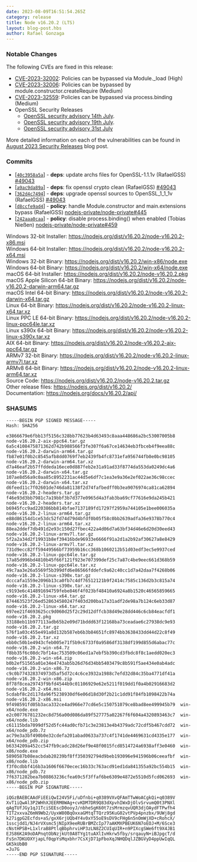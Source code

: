 ```yaml
---
date: 2023-08-09T16:51:54.265Z
category: release
title: Node v16.20.2 (LTS)
layout: blog-post.hbs
author: Rafael Gonzaga
---
```


### Notable Changes

The following CVEs are fixed in this release:

* [CVE-2023-32002](https://cve.mitre.org/cgi-bin/cvename.cgi?name=CVE-2023-32002):  Policies can be bypassed via Module.\_load (High)
* [CVE-2023-32006](https://cve.mitre.org/cgi-bin/cvename.cgi?name=CVE-2023-32006): Policies can be bypassed by module.constructor.createRequire (Medium)
* [CVE-2023-32559](https://cve.mitre.org/cgi-bin/cvename.cgi?name=CVE-2023-32559): Policies can be bypassed via process.binding (Medium)
* OpenSSL Security Releases
  * [OpenSSL security advisory 14th July](https://mta.openssl.org/pipermail/openssl-announce/2023-July/000264.html).
  * [OpenSSL security advisory 19th July](https://mta.openssl.org/pipermail/openssl-announce/2023-July/000265.html).
  * [OpenSSL security advisory 31st July](https://mta.openssl.org/pipermail/openssl-announce/2023-July/000267.html)

More detailed information on each of the vulnerabilities can be found in [August 2023 Security Releases](https://nodejs.org/en/blog/vulnerability/august-2023-security-releases/) blog post.

### Commits

* \[[`40c3958a5a`](https://github.com/nodejs/node/commit/40c3958a5a)] - **deps**: update archs files for OpenSSL-1.1.1v (RafaelGSS) [#49043](https://github.com/nodejs/node/pull/49043)
* \[[`a9ac9da89a`](https://github.com/nodejs/node/commit/a9ac9da89a)] - **deps**: fix openssl crypto clean (RafaelGSS) [#49043](https://github.com/nodejs/node/pull/49043)
* \[[`362d4c7494`](https://github.com/nodejs/node/commit/362d4c7494)] - **deps**: upgrade openssl sources to OpenSSL\_1\_1\_1v (RafaelGSS) [#49043](https://github.com/nodejs/node/pull/49043)
* \[[`d8ccfe9ad4`](https://github.com/nodejs/node/commit/d8ccfe9ad4)] - **policy**: handle Module.constructor and main.extensions bypass (RafaelGSS) [nodejs-private/node-private#445](https://github.com/nodejs-private/node-private/pull/445)
* \[[`242aaa0caa`](https://github.com/nodejs/node/commit/242aaa0caa)] - **policy**: disable process.binding() when enabled (Tobias Nießen) [nodejs-private/node-private#459](https://github.com/nodejs-private/node-private/pull/459)

Windows 32-bit Installer: https://nodejs.org/dist/v16.20.2/node-v16.20.2-x86.msi \
Windows 64-bit Installer: https://nodejs.org/dist/v16.20.2/node-v16.20.2-x64.msi \
Windows 32-bit Binary: https://nodejs.org/dist/v16.20.2/win-x86/node.exe \
Windows 64-bit Binary: https://nodejs.org/dist/v16.20.2/win-x64/node.exe \
macOS 64-bit Installer: https://nodejs.org/dist/v16.20.2/node-v16.20.2.pkg \
macOS Apple Silicon 64-bit Binary: https://nodejs.org/dist/v16.20.2/node-v16.20.2-darwin-arm64.tar.gz \
macOS Intel 64-bit Binary: https://nodejs.org/dist/v16.20.2/node-v16.20.2-darwin-x64.tar.gz \
Linux 64-bit Binary: https://nodejs.org/dist/v16.20.2/node-v16.20.2-linux-x64.tar.xz \
Linux PPC LE 64-bit Binary: https://nodejs.org/dist/v16.20.2/node-v16.20.2-linux-ppc64le.tar.xz \
Linux s390x 64-bit Binary: https://nodejs.org/dist/v16.20.2/node-v16.20.2-linux-s390x.tar.xz \
AIX 64-bit Binary: https://nodejs.org/dist/v16.20.2/node-v16.20.2-aix-ppc64.tar.gz \
ARMv7 32-bit Binary: https://nodejs.org/dist/v16.20.2/node-v16.20.2-linux-armv7l.tar.xz \
ARMv8 64-bit Binary: https://nodejs.org/dist/v16.20.2/node-v16.20.2-linux-arm64.tar.xz \
Source Code: https://nodejs.org/dist/v16.20.2/node-v16.20.2.tar.gz \
Other release files: https://nodejs.org/dist/v16.20.2/ \
Documentation: https://nodejs.org/docs/v16.20.2/api/

### SHASUMS

```
-----BEGIN PGP SIGNED MESSAGE-----
Hash: SHA256

e3866679e6fbb13f5156c328bb77623b4d63493c8aaa448686a2bc53007005b8  node-v16.20.2-aix-ppc64.tar.gz
6a5c4108475871362d742b988566f3fe307f6a67ce14634eb3fbceb4f9eea88c  node-v16.20.2-darwin-arm64.tar.gz
fb87e01f0b2c8545afb8dd0769f7eb2439fb4fc8731efa956744fb0e0bc98105  node-v16.20.2-darwin-arm64.tar.xz
d7a46eaf2b57ffddeda16ece0d887feb2e31a91ad33f8774da553da0249dc4a6  node-v16.20.2-darwin-x64.tar.gz
107ae8d56a9c0aa85c8952231ac44d5e6df7c1ea3e9a36e2ef022ae36c98ccec  node-v16.20.2-darwin-x64.tar.xz
d6feed11c7f02601de746da81138f2d74fafbedff0b3ea9076974ca81ca62894  node-v16.20.2-headers.tar.gz
f46e93d3bb7981c7a19bbf3b7d377e0965d4a3fab3ba69cf77616e9da245b421  node-v16.20.2-headers.tar.xz
b6945fcc9ad220386bb814bfae7137189fd17297f2959a744105e1bee006035a  node-v16.20.2-linux-arm64.tar.gz
e88d86154d1ce53dc52fd74d79d4bfdf0b05f58c0bb2639adfa36e9378b770c4  node-v16.20.2-linux-arm64.tar.xz
88ea2ddef7db491d2e93c150d27fbec422a4d06d7a63bf34d46e6d20d30eed43  node-v16.20.2-linux-armv7l.tar.gz
5f2a2a34d2f19931b8ef39416bde96933e6666f91a2d1a2b92af30627a8e8429  node-v16.20.2-linux-armv7l.tar.xz
731d9ecc82ff59449566bf73959b16cc368b1060212b51d03edf3ec5e9937ced  node-v16.20.2-linux-ppc64le.tar.gz
17a85d996bd4810b45f66f121f923e707399def25c7a87c4be9eec661d368b59  node-v16.20.2-linux-ppc64le.tar.xz
49c7aa3e26a5569f5b399dfd6e86566fddefc9a62c40cc1d7a42daa7f4268b06  node-v16.20.2-linux-s390x.tar.gz
dcccafa1559e2096b13ca0fb7c4df76512121b9f2414c7585c136d2b3c815a74  node-v16.20.2-linux-s390x.tar.xz
c9193e6c414891694759febe846f4f023bf48410a6924a8b1520c46565859665  node-v16.20.2-linux-x64.tar.gz
874463523f26ed528634580247f403d200ba17a31adf2de98a7b124c6eb33d87  node-v16.20.2-linux-x64.tar.xz
697ee21f4693625cc9d060d25f2c29d12dffcb38d49e28dd446c6cb84eacfdf1  node-v16.20.2.pkg
33188eb11b977113adb65b2e09d71bddd63f12168ba73ceadae6c27938dc9e93  node-v16.20.2.tar.gz
576f1a03c455e491a8d132b587eb6b3b84651fc8974bb3638433dd44d22c8f49  node-v16.20.2.tar.xz
ebb0c50b1e4943cfeb005e71f5b9c6733f0a9586df3138df199d855d6abac77c  node-v16.20.2-win-x64.7z
f8bb35f6c08dc7bf14ac753509c06ed1a7ebf5b390cd3fbdc8f8c1aedd020ec3  node-v16.20.2-win-x64.zip
b0b2ef51565a01e34e4743ab5b26d76d34bb5403479c8b591f5ae434e0ab4adc  node-v16.20.2-win-x86.7z
c9c0b774328374973d5af5d72c4c6ce3932a1988c7efd32d84c35ba4771df41a  node-v16.20.2-win-x86.zip
8f78f8cea29743f9bfd4544b9c01106929e62e5211f019dd1f0a4b02916683d2  node-v16.20.2-x64.msi
5cdabf8c2d117da96f5238930df6e06d18d30f2b21c1dd91f84fb1098422b74a  node-v16.20.2-x86.msi
9f498591fd05b3aca332ce4ad966e77cd6e5c150751079ce8bad8ee499945b79  win-x64/node.exe
e2c00776781232ec8d756a00d086da89f527775a02267f6f604a4320893463c7  win-x64/node.lib
c61115bda7099df52d5fc44ad0cfb71c3e23813e4b4379adc72cdf5b467cdd72  win-x64/node_pdb.7z
ac79e3a3bf490b0e32cdefa201abad0633a737c4f1741de4469631cd4335e177  win-x64/node_pdb.zip
b6334209a452cc547fb9cadc28d26ef9e48f0015fcd8514724a6938aff3e0460  win-x86/node.exe
5890587b08eacbdab20239bf8ff350392794d9beb193096e941596b06ceeafbf  win-x86/node.lib
f3f0cdbbf416b3a1606f6670ecec16b33c763acd91ed1da841355a92bc554b15  win-x86/node_pdb.7z
7f6371282bea7b08863236cfea69c5f3ffaf6be6309e4872e5510d5fcd062693  win-x86/node_pdb.zip
-----BEGIN PGP SIGNATURE-----

iQGzBAEBCAAdFiEEiQwI24V5Fi/uDfnbi+q0389VXvQFAmTTwWoACgkQi+q0389V
XvT1iQwAl3P2WHhXJEERM0WAg+cvKDM7DR9Q83dXpvhIWxDjOlvSrvumQ0t3PNXl
qAgTUfJGy1qJ1TciSEEscD0ooyJ/nbheSgK60t7zsMrmzqvUQR3djOAydFTPwfh4
TIT2xxvaZ6mN9Wb2/UyxW80BqOxxaGMtqTTQrz95KuG02vtPVp4pnzbx/9UWj8gd
k27igpG2Ecfds+aS/gxX6rjUQb4Y4v0xY55oE9sDV9cFHg6n5nOmWjXD+cRohcX/
1sscjdd1/NJ4rVXsmc5jNIpX9eeRUBrBMZcIp77aAKMXPBEUK6N7oEOJ+M/6Sce3
cNstHPSB+L1xlraB8PtlqBbphrviHP3zLN8Z2CUIqUIR+n9PIXcgSWe6ft9X4JB1
EJS86K2A9oDAPnqtObNzjkUt0A8TYg1tuAXlIvHkrw5fby/srqauyN+iBJpgcT/d
FsSn7DKUOXYjapLf0qpYsMqxbhr7CsXjD71pFboXqJNHQDqlJZBGVyD4ppUwIqQL
GK5kUbB0
=Ju7G
-----END PGP SIGNATURE-----

```
